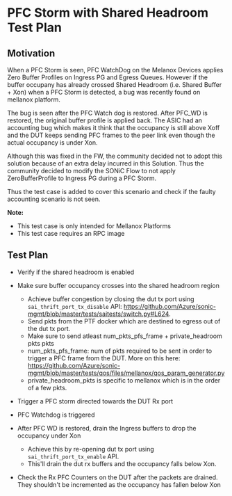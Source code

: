 # PFC Storm with Shared Headroom Test Plan

## Motivation

When a PFC Storm is seen, PFC WatchDog on the Melanox Devices applies Zero Buffer Profiles on Ingress PG and Egress Queues. However if the buffer occupany has already crossed Shared Headroom (i.e. Shared Buffer + Xon) when a PFC Storm is detected, a bug was recently found on mellanox platform. 

The bug is seen after the PFC Watch dog is restored. After PFC_WD is restored, the original buffer profile is applied back. The ASIC had an accounting bug which makes it think that the occupancy is still above Xoff and the DUT keeps sending PFC frames to the peer link even though the actual occupancy is under Xon.

Although this was fixed in the FW, the community decided not to adopt this solution because of an extra delay incurred in this Solution. Thus the community decided to modify the SONiC Flow to not apply ZeroBufferProfile to Ingress PG during a PFC Storm.  

Thus the test case is added to cover this scenario and check if the faulty accounting scenario is not seen. 

**Note:** 
+ This test case is only intended for Mellanox Platforms
+ This test case requires an RPC image

## Test Plan
+ Verify if the shared headroom is enabled
+ Make sure buffer occupancy crosses into the shared headroom region
   - Achieve buffer congestion by closing the dut tx port using `sai_thrift_port_tx_disable` API: https://github.com/Azure/sonic-mgmt/blob/master/tests/saitests/switch.py#L624.
   - Send pkts from the PTF docker which are destined to egress out of the dut tx port.
   - Make sure to send atleast num_pkts_pfs_frame + private_headroom pkts pkts
   - num_pkts_pfs_frame: num of pkts required to be sent in order to trigger a PFC frame from the DUT. More on this here: https://github.com/Azure/sonic-mgmt/blob/master/tests/qos/files/mellanox/qos_param_generator.py
   - private_headroom_pkts is specific to mellanox which is in the order of a few pkts.
    
+ Trigger a PFC storm directed towards the DUT Rx port
+ PFC Watchdog is triggered
+ After PFC WD is restored, drain the Ingress buffers to drop the occupancy under Xon
  - Achieve this by re-opening dut tx port using `sai_thrift_port_tx_enable` API.
  - This'll drain the dut rx buffers and the occupancy falls below Xon.
+ Check the Rx PFC Counters on the DUT after the packets are drained. They shouldn't be incremented as the occupancy has fallen below Xon
